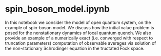 # spin_boson_model.ipynb

In this notebook we consider the model of open quantum system, on the example of spin-boson model.
We discuss how the initial value problem is posed for the nonstationary dynamics of local quantum quench.
We also provide an example of a numerically exact (i.e. converged with respect to truncation parameters)
computation of observable averages via solution of the non-stationary Schrodinger equation in the tructated Fock space.